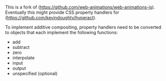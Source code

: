This is a fork of (https://github.com/web-animations/web-animations-js).
Eventually this might provide CSS property handlers for (https://github.com/kevindoughty/hyperact).

To implement additive compositing, property handlers need to be converted to objects that 
each implement the following functions:
 - add
 - subtract
 - zero
 - interpolate
 - input
 - output
 - unspecified (optional)